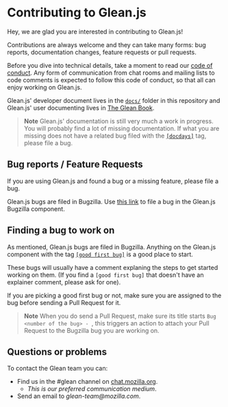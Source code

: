 # Contributing to Glean.js

Hey, we are glad you are interested in contributing to Glean.js!

Contributions are always welcome and they can take many forms: bug reports, 
documentation changes, feature requests or pull requests.

Before you dive into technical details, take a moment to read our 
[code of conduct](https://github.com/mozilla/glean.js/blob/main/CODE_OF_CONDUCT.md).
Any form of communication from chat rooms and mailing lists to code comments
is expected to follow this code of conduct, so that all can enjoy working on Glean.js.

Glean.js' developer document lives in the [`docs/`](https://github.com/mozilla/glean.js/tree/main/docs)
folder in this repository and Glean.js' user documenting lives in [The Glean Book](https://mozilla.github.io/glean/book/index.html).

> **Note** Glean.js' documentation is still very much a work in progress.
> You will probably find a lot of missing documentation. If what you are missing
> does not have a related bug filed with the [`[docdays]`](https://bugzilla.mozilla.org/buglist.cgi?query_format=advanced&f2=component&o1=substring&o2=equals&f1=status_whiteboard&v1=%5Bdocdays%5D&classification=Client%20Software&classification=Developer%20Infrastructure&classification=Components&classification=Server%20Software&classification=Other&list_id=15653426&resolution=---&v2=Glean.js) tag,
> please file a bug.

## Bug reports / Feature Requests

If you are using Glean.js and found a bug or a missing feature, please file a bug.

Glean.js bugs are filed in Bugzilla. Use [this link](https://bugzilla.mozilla.org/enter_bug.cgi?product=Data+Platform+and+Tools&component=Glean.js&priority=P4&status_whiteboard=%5Btelemetry%3Aglean-js%3Am%3F%5D) 
to file a bug in the Glean.js Bugzilla component.

## Finding a bug to work on

As mentioned, Glean.js bugs are filed in Bugzilla. Anything on the Glean.js component
with the tag [`[good first bug]`](https://bugzilla.mozilla.org/buglist.cgi?f1=status_whiteboard&v1=%5Bgood%20first%20bug%5D&o1=substring&resolution=---&query_format=advanced&f2=component&v2=Glean.js&list_id=15653400&o2=equals&classification=Client%20Software&classification=Developer%20Infrastructure&classification=Components&classification=Server%20Software&classification=Other)
is a good place to start.

These bugs will usually have a comment explaning the steps to get started working on them.
(If you find a `[good first bug]` that doesn't have an explainer comment, please ask for one).

If you are picking a good first bug or not, make sure you are assigned to the bug before sending a Pull Request for it.

> **Note** When you do send a Pull Request, make sure its title starts `Bug <number of the bug> - `, 
> this triggers an action to attach your Pull Request to the Bugzilla bug you are working on.

## Questions or problems

To contact the Glean team you can:

- Find us in the #glean channel on [chat.mozilla.org](https://chat.mozilla.org/#/room/#glean:mozilla.org).
  - _This is our preferred communication medium_.
- Send an email to _glean-team@mozilla.com_.
